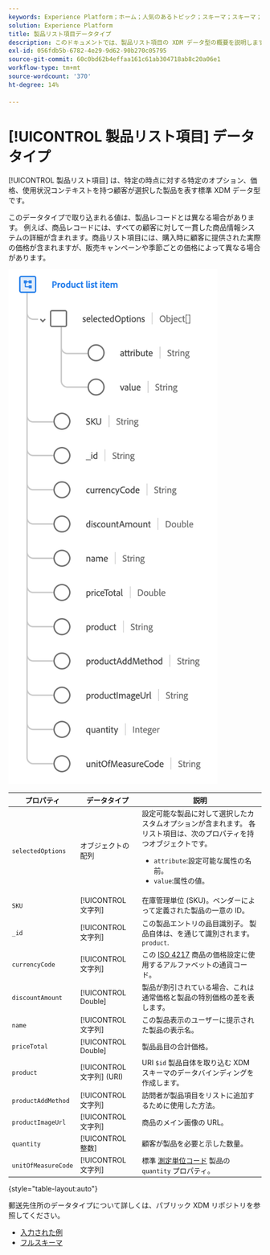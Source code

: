 ```yaml
---
keywords: Experience Platform；ホーム；人気のあるトピック；スキーマ；スキーマ；XDM；フィールド；スキーマ；スキーマ；スキーマ；アドレス；xdm:address；データ型；データ型；
solution: Experience Platform
title: 製品リスト項目データタイプ
description: このドキュメントでは、製品リスト項目の XDM データ型の概要を説明します。
exl-id: 056fdb5b-6782-4e29-9d62-90b270c05795
source-git-commit: 60c0bd62b4effaa161c61ab304718ab8c20a06e1
workflow-type: tm+mt
source-wordcount: '370'
ht-degree: 14%

---
```


# [!UICONTROL 製品リスト項目] データタイプ

[!UICONTROL 製品リスト項目] は、特定の時点に対する特定のオプション、価格、使用状況コンテキストを持つ顧客が選択した製品を表す標準 XDM データ型です。

このデータタイプで取り込まれる値は、製品レコードとは異なる場合があります。 例えば、商品レコードには、すべての顧客に対して一貫した商品情報システムの詳細が含まれます。商品リスト項目には、購入時に顧客に提供された実際の価格が含まれますが、販売キャンペーンや季節ごとの価格によって異なる場合があります。

![](../images/data-types/product-list-item.png)

| プロパティ | データタイプ | 説明 |
| --- | --- | --- |
| `selectedOptions` | オブジェクトの配列 | 設定可能な製品に対して選択したカスタムオプションが含まれます。 各リスト項目は、次のプロパティを持つオブジェクトです。<ul><li>`attribute`:設定可能な属性の名前。</li><li>`value`:属性の値。</li></ul> |
| `SKU` | [!UICONTROL 文字列] | 在庫管理単位 (SKU)。ベンダーによって定義された製品の一意の ID。 |
| `_id` | [!UICONTROL 文字列] | この製品エントリの品目識別子。 製品自体は、を通じて識別されます。 `product`. |
| `currencyCode` | [!UICONTROL 文字列] | この [ISO 4217](https://www.iso.org/iso-4217-currency-codes.html) 商品の価格設定に使用するアルファベットの通貨コード。 |
| `discountAmount` | [!UICONTROL Double] | 製品が割引されている場合、これは通常価格と製品の特別価格の差を表します。 |
| `name` | [!UICONTROL 文字列] | この製品表示のユーザーに提示された製品の表示名。 |
| `priceTotal` | [!UICONTROL Double] | 製品品目の合計価格。 |
| `product` | [!UICONTROL 文字列] (URI) | URI `$id` 製品自体を取り込む XDM スキーマのデータバインディングを作成します。 |
| `productAddMethod` | [!UICONTROL 文字列] | 訪問者が製品項目をリストに追加するために使用した方法。 |
| `productImageUrl` | [!UICONTROL 文字列] | 商品のメイン画像の URL。 |
| `quantity` | [!UICONTROL 整数] | 顧客が製品を必要と示した数量。 |
| `unitOfMeasureCode` | [!UICONTROL 文字列] | 標準 [測定単位コード](https://ucum.org/ucum) 製品の `quantity` プロパティ。 |

{style=&quot;table-layout:auto&quot;}

郵送先住所のデータタイプについて詳しくは、パブリック XDM リポジトリを参照してください。

* [入力された例](https://github.com/adobe/xdm/blob/master/components/datatypes/productlistitem.example.1.json)
* [フルスキーマ](https://github.com/adobe/xdm/blob/master/components/datatypes/productlistitem.schema.json)
